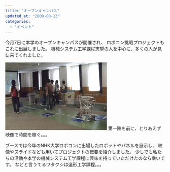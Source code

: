 ```yaml
---
title: "オープンキャンパス"
updated_at: "2009-08-13"
categories: 
  - "イベント"
---
```


今月7日に本学のオープンキャンパスが開催され、 ロボコン挑戦プロジェクトもこれに出展しました。 機械システム工学課程志望の人を中心に、多くの人が見に来てくれました。

![CIMG0780.JPG](images/CIMG0780-thumbnail2.JPG) 第一陣を前に、とりあえず映像で時間を稼ぐ。。。

ブースでは今年のNHK大学ロボコンに出場したロボットやパネルを展示し、 映像やスライドなども用いてプロジェクトの概要を紹介しました。 少しでも私たちの活動や本学の機械システム工学課程に興味を持っていただけたのなら幸いです。 などと言うてるワタクシは造形工学課程。。。
